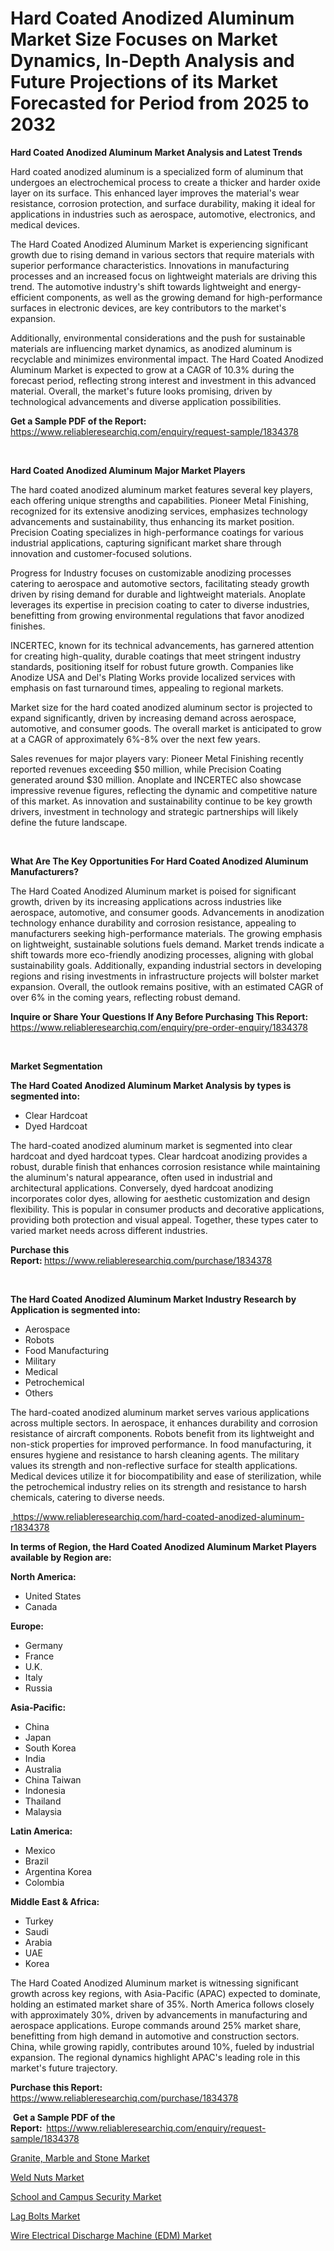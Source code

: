 <p><h1>Hard Coated Anodized Aluminum Market Size Focuses on Market Dynamics, In-Depth Analysis and Future Projections of its Market Forecasted for Period from 2025 to 2032</h1></p><p><strong>Hard Coated Anodized Aluminum Market Analysis and Latest Trends</strong></p>
<p><p>Hard coated anodized aluminum is a specialized form of aluminum that undergoes an electrochemical process to create a thicker and harder oxide layer on its surface. This enhanced layer improves the material's wear resistance, corrosion protection, and surface durability, making it ideal for applications in industries such as aerospace, automotive, electronics, and medical devices.</p><p>The Hard Coated Anodized Aluminum Market is experiencing significant growth due to rising demand in various sectors that require materials with superior performance characteristics. Innovations in manufacturing processes and an increased focus on lightweight materials are driving this trend. The automotive industry's shift towards lightweight and energy-efficient components, as well as the growing demand for high-performance surfaces in electronic devices, are key contributors to the market's expansion.</p><p>Additionally, environmental considerations and the push for sustainable materials are influencing market dynamics, as anodized aluminum is recyclable and minimizes environmental impact. The Hard Coated Anodized Aluminum Market is expected to grow at a CAGR of 10.3% during the forecast period, reflecting strong interest and investment in this advanced material. Overall, the market's future looks promising, driven by technological advancements and diverse application possibilities.</p></p>
<p><strong>Get a Sample PDF of the Report:&nbsp;</strong> <a href="https://www.reliableresearchiq.com/enquiry/request-sample/1834378?utm_campaign=2173&utm_medium=2&utm_source=Github&utm_content=ia&utm_term=03022025&utm_id=hard-coated-anodized-aluminum">https://www.reliableresearchiq.com/enquiry/request-sample/1834378</a></p>
<p>&nbsp;</p>
<p><strong>Hard Coated Anodized Aluminum Major Market Players</strong></p>
<p><p>The hard coated anodized aluminum market features several key players, each offering unique strengths and capabilities. Pioneer Metal Finishing, recognized for its extensive anodizing services, emphasizes technology advancements and sustainability, thus enhancing its market position. Precision Coating specializes in high-performance coatings for various industrial applications, capturing significant market share through innovation and customer-focused solutions.</p><p>Progress for Industry focuses on customizable anodizing processes catering to aerospace and automotive sectors, facilitating steady growth driven by rising demand for durable and lightweight materials. Anoplate leverages its expertise in precision coating to cater to diverse industries, benefitting from growing environmental regulations that favor anodized finishes.</p><p>INCERTEC, known for its technical advancements, has garnered attention for creating high-quality, durable coatings that meet stringent industry standards, positioning itself for robust future growth. Companies like Anodize USA and Del's Plating Works provide localized services with emphasis on fast turnaround times, appealing to regional markets.</p><p>Market size for the hard coated anodized aluminum sector is projected to expand significantly, driven by increasing demand across aerospace, automotive, and consumer goods. The overall market is anticipated to grow at a CAGR of approximately 6%-8% over the next few years.</p><p>Sales revenues for major players vary: Pioneer Metal Finishing recently reported revenues exceeding $50 million, while Precision Coating generated around $30 million. Anoplate and INCERTEC also showcase impressive revenue figures, reflecting the dynamic and competitive nature of this market. As innovation and sustainability continue to be key growth drivers, investment in technology and strategic partnerships will likely define the future landscape.</p></p>
<p>&nbsp;</p>
<p><strong>What Are The Key Opportunities For Hard Coated Anodized Aluminum Manufacturers?</strong></p>
<p><p>The Hard Coated Anodized Aluminum market is poised for significant growth, driven by its increasing applications across industries like aerospace, automotive, and consumer goods. Advancements in anodization technology enhance durability and corrosion resistance, appealing to manufacturers seeking high-performance materials. The growing emphasis on lightweight, sustainable solutions fuels demand. Market trends indicate a shift towards more eco-friendly anodizing processes, aligning with global sustainability goals. Additionally, expanding industrial sectors in developing regions and rising investments in infrastructure projects will bolster market expansion. Overall, the outlook remains positive, with an estimated CAGR of over 6% in the coming years, reflecting robust demand.</p></p>
<p><strong>Inquire or Share Your Questions If Any Before Purchasing This Report:</strong> <a href="https://www.reliableresearchiq.com/enquiry/pre-order-enquiry/1834378?utm_campaign=2173&utm_medium=2&utm_source=Github&utm_content=ia&utm_term=03022025&utm_id=hard-coated-anodized-aluminum">https://www.reliableresearchiq.com/enquiry/pre-order-enquiry/1834378</a></p>
<p>&nbsp;</p>
<p><strong>Market Segmentation</strong></p>
<p><strong>The Hard Coated Anodized Aluminum Market Analysis by types is segmented into:</strong></p>
<p><ul><li>Clear Hardcoat</li><li>Dyed Hardcoat</li></ul></p>
<p><p>The hard-coated anodized aluminum market is segmented into clear hardcoat and dyed hardcoat types. Clear hardcoat anodizing provides a robust, durable finish that enhances corrosion resistance while maintaining the aluminum's natural appearance, often used in industrial and architectural applications. Conversely, dyed hardcoat anodizing incorporates color dyes, allowing for aesthetic customization and design flexibility. This is popular in consumer products and decorative applications, providing both protection and visual appeal. Together, these types cater to varied market needs across different industries.</p></p>
<p><strong>Purchase this Report:&nbsp;</strong><a href="https://www.reliableresearchiq.com/purchase/1834378?utm_campaign=2173&utm_medium=2&utm_source=Github&utm_content=ia&utm_term=03022025&utm_id=hard-coated-anodized-aluminum">https://www.reliableresearchiq.com/purchase/1834378</a></p>
<p>&nbsp;</p>
<p><strong>The Hard Coated Anodized Aluminum Market Industry Research by Application is segmented into:</strong></p>
<p><ul><li>Aerospace</li><li>Robots</li><li>Food Manufacturing</li><li>Military</li><li>Medical</li><li>Petrochemical</li><li>Others</li></ul></p>
<p><p>The hard-coated anodized aluminum market serves various applications across multiple sectors. In aerospace, it enhances durability and corrosion resistance of aircraft components. Robots benefit from its lightweight and non-stick properties for improved performance. In food manufacturing, it ensures hygiene and resistance to harsh cleaning agents. The military values its strength and non-reflective surface for stealth applications. Medical devices utilize it for biocompatibility and ease of sterilization, while the petrochemical industry relies on its strength and resistance to harsh chemicals, catering to diverse needs.</p></p>
<p><a href="https://www.reliableresearchiq.com/hard-coated-anodized-aluminum-r1834378?utm_campaign=2173&utm_medium=2&utm_source=Github&utm_content=ia&utm_term=03022025&utm_id=hard-coated-anodized-aluminum">&nbsp;https://www.reliableresearchiq.com/hard-coated-anodized-aluminum-r1834378</a></p>
<p><strong>In terms of Region, the Hard Coated Anodized Aluminum Market Players available by Region are:</strong></p>
<p>
    <p> <strong> North America: </strong>
        <ul>
            <li>United States</li>
            <li>Canada</li>
        </ul>
        </p> 
    <p> <strong> Europe: </strong>
        <ul>
            <li>Germany</li>
            <li>France</li>
            <li>U.K.</li>
            <li>Italy</li>
            <li>Russia</li>
        </ul>
        </p> 
    <p> <strong> Asia-Pacific: </strong>
        <ul>
            <li>China</li>
            <li>Japan</li>
            <li>South Korea</li>
            <li>India</li>
            <li>Australia</li>
            <li>China Taiwan</li>
            <li>Indonesia</li>
            <li>Thailand</li>
            <li>Malaysia</li>
        </ul>
        </p> 
    <p> <strong> Latin America: </strong>
        <ul>
            <li>Mexico</li>
            <li>Brazil</li>
            <li>Argentina Korea</li>
            <li>Colombia</li>
        </ul>
        </p> 
    <p> <strong> Middle East & Africa: </strong>
        <ul>
            <li>Turkey</li>
            <li>Saudi</li>
            <li>Arabia</li>
            <li>UAE</li>
            <li>Korea</li>
        </ul>
    </p>
    </p>
<p><p>The Hard Coated Anodized Aluminum market is witnessing significant growth across key regions, with Asia-Pacific (APAC) expected to dominate, holding an estimated market share of 35%. North America follows closely with approximately 30%, driven by advancements in manufacturing and aerospace applications. Europe commands around 25% market share, benefitting from high demand in automotive and construction sectors. China, while growing rapidly, contributes around 10%, fueled by industrial expansion. The regional dynamics highlight APAC's leading role in this market's future trajectory.</p></p>
<p><strong>Purchase this Report: </strong><a href="https://www.reliableresearchiq.com/purchase/1834378?utm_campaign=2173&utm_medium=2&utm_source=Github&utm_content=ia&utm_term=03022025&utm_id=hard-coated-anodized-aluminum">https://www.reliableresearchiq.com/purchase/1834378</a></p>
<p>&nbsp;<strong>Get a Sample PDF of the Report:&nbsp;&nbsp;</strong><a href="https://www.reliableresearchiq.com/enquiry/request-sample/1834378?utm_campaign=2173&utm_medium=2&utm_source=Github&utm_content=ia&utm_term=03022025&utm_id=hard-coated-anodized-aluminum">https://www.reliableresearchiq.com/enquiry/request-sample/1834378</a></p>
<p><strong></strong></p>
<p><p><a href="https://www.linkedin.com/pulse/granite-marble-stone-market-report-demographics-target-forecast-jvy9e?utm_campaign=2173&utm_medium=2&utm_source=Github&utm_content=ia&utm_term=03022025&utm_id=hard-coated-anodized-aluminum">Granite, Marble and Stone Market</a></p><p><a href="https://www.linkedin.com/pulse/comprehensive-weld-nuts-market-report-2025-2032-revenue-generation-aigie?utm_campaign=2173&utm_medium=2&utm_source=Github&utm_content=ia&utm_term=03022025&utm_id=hard-coated-anodized-aluminum">Weld Nuts Market</a></p><p><a href="https://www.linkedin.com/pulse/school-campus-security-market-trend-analysis-forecasts-rapid-jrmsc?utm_campaign=2173&utm_medium=2&utm_source=Github&utm_content=ia&utm_term=03022025&utm_id=hard-coated-anodized-aluminum">School and Campus Security Market</a></p><p><a href="https://www.linkedin.com/pulse/lag-bolts-market-growth-outlook-projected-cagr-106-from-2025-z15jc?utm_campaign=2173&utm_medium=2&utm_source=Github&utm_content=ia&utm_term=03022025&utm_id=hard-coated-anodized-aluminum">Lag Bolts Market</a></p><p><a href="https://www.linkedin.com/pulse/global-wire-electrical-discharge-machine-edm-marketprofits-lhr9f?utm_campaign=2173&utm_medium=2&utm_source=Github&utm_content=ia&utm_term=03022025&utm_id=hard-coated-anodized-aluminum">Wire Electrical Discharge Machine (EDM) Market</a></p></p>